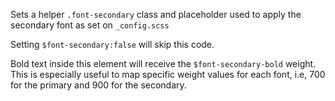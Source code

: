 Sets a helper `.font-secondary` class and placeholder used to apply the secondary font as set on `_config.scss`

Setting `$font-secondary:false` will skip this code.

Bold text inside this element will receive the `$font-secondary-bold` weight. This is especially useful to map specific weight values for each font, i.e, 700 for the primary and 900 for the secondary.



